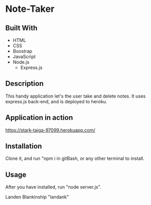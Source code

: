 # Note-Taker

  ## Built With
  * HTML
  * CSS
  * Boostrap
  * JavaScript
  * Node.js
    * Express.js
  
  ## Description
  This handy application let's the user take and delete notes. It uses express.js back-end, and is deployed to heroku.  

## Application in action
   https://stark-taiga-97099.herokuapp.com/
   
  ## Installation
 Clone it, and run "npm i in gitBash, or any other terminal to install.
  
  ## Usage
  After you have installed, run "node server.js".
  

Landen Blankinship "landank"
